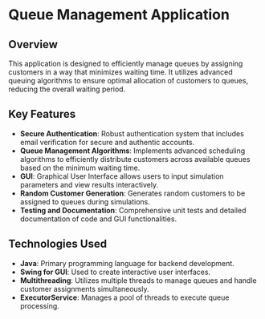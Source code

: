 # Queue Management Application

## Overview
This application is designed to efficiently manage queues by assigning customers in a way that minimizes waiting time. It utilizes advanced queuing algorithms to ensure optimal allocation of customers to queues, reducing the overall waiting period.

## Key Features
- **Secure Authentication**: Robust authentication system that includes email verification for secure and authentic accounts.
- **Queue Management Algorithms**: Implements advanced scheduling algorithms to efficiently distribute customers across available queues based on the minimum waiting time.
- **GUI**: Graphical User Interface allows users to input simulation parameters and view results interactively.
- **Random Customer Generation**: Generates random customers to be assigned to queues during simulations.
- **Testing and Documentation**: Comprehensive unit tests and detailed documentation of code and GUI functionalities.

## Technologies Used
- **Java**: Primary programming language for backend development.
- **Swing for GUI**: Used to create interactive user interfaces.
- **Multithreading**: Utilizes multiple threads to manage queues and handle customer assignments simultaneously.
- **ExecutorService**: Manages a pool of threads to execute queue processing.

